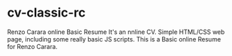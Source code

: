 # cv-classic-rc
Renzo Carara online Basic Resume
It's an nnline CV.
Simple HTML/CSS web page, including some really basic JS scripts.
This is a Basic online Resume for Renzo Carara.
